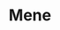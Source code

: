 ---
title: Mene
description: Buy gold & platinum investment jewelry with Bitcoin.
homepage: https://mene.com/
twitter:
---